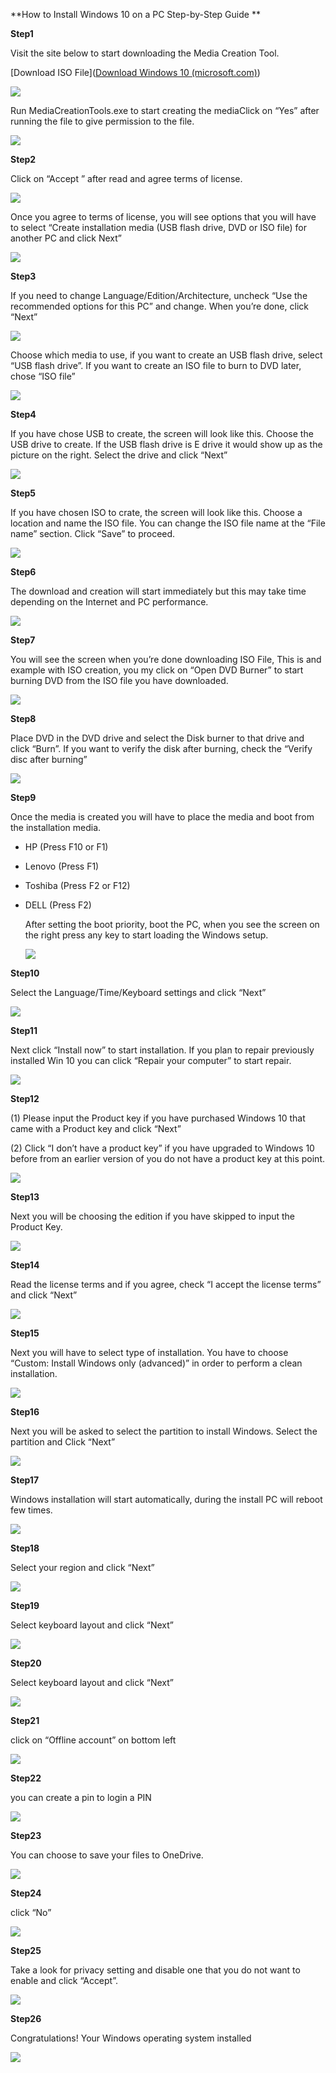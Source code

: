 **How to Install Windows 10 on a PC Step-by-Step Guide   **

**Step1**

Visit the site below to start downloading the Media Creation Tool.    

[Download ISO File]([Download Windows 10 (microsoft.com)](https://www.microsoft.com/en-us/software-download/windows10/))

![](C:\Users\X360\Desktop\2022-CS-36\1.png)

Run MediaCreationTools.exe to start creating the  mediaClick on “Yes” after running the file to give  permission to the file.   

![](C:\Users\X360\Desktop\2022-CS-36\2.png)



**Step2**

Click on “Accept ” after read and agree terms of   license.  



![](C:\Users\X360\Desktop\2022-CS-36\3.png)

Once you agree to terms of license, you will see  options that you will have to select “Create  installation media (USB flash drive,    DVD or ISO file) for another PC and click Next”   

![](C:\Users\X360\Desktop\2022-CS-36\4.png)



**Step3**



If you need to change Language/Edition/Architecture, uncheck   “Use the recommended options for this PC” and change. When  you’re done, click “Next”   



![](C:\Users\X360\Desktop\2022-CS-36\5.png)

Choose which media to use, if you want to create an USB  flash drive, select “USB flash drive”. If you want to create an   ISO file to burn to DVD later, chose “ISO file”

![](C:\Users\X360\Desktop\2022-CS-36\6.png)

**Step4**

If you have chose USB to create, the screen will look  like this. Choose the USB drive to create. If the USB  flash drive is E drive it would show up as the picture  on the right.    Select the drive and click “Next”   

![](C:\Users\X360\Desktop\2022-CS-36\6.png)

**Step5**

If you have chosen ISO to crate, the screen will look like  this. Choose a location and name the ISO file. You can  change the ISO file name at the “File name” section. Click  “Save” to proceed.   

![](C:\Users\X360\Desktop\2022-CS-36\7.png)

**Step6**

The download and creation will start immediately  but this may take time depending on the Internet  and PC performance.   



![](C:\Users\X360\Desktop\2022-CS-36\8.png)

**Step7**

You will see the screen when you’re done  downloading ISO File, This is and example with   ISO creation, you my click on “Open DVD Burner”  to start burning DVD from the ISO file you have  downloaded.  

![](C:\Users\X360\Desktop\2022-CS-36\9.png)

**Step8**

Place DVD in the DVD drive and select the Disk   burner to that drive and click “Burn”. If you want to  verify the disk after burning, check the    “Verify disc after burning”  

![](C:\Users\X360\Desktop\2022-CS-36\10.png)

**Step9**

Once the media is created you will have to place the media and boot from the installation media.

- HP (Press F10 or F1)

- Lenovo (Press F1)

- Toshiba (Press F2 or F12)

- DELL  (Press F2)

  After setting the boot priority, boot the PC,  when you see the screen on the right press  any key to start loading the Windows  setup.   

  ![](C:\Users\X360\Desktop\2022-CS-36\11.png)



**Step10**

Select the Language/Time/Keyboard settings and  click “Next”   

![](C:\Users\X360\Desktop\2022-CS-36\12.png)

**Step11**

Next click  “Install now” to start installation. If you plan to repair previously installed Win 10 you  can click “Repair your computer” to start repair. 

![](C:\Users\X360\Desktop\2022-CS-36\13.png)

**Step12**

(1) Please input the Product key if you have  purchased Windows 10 that came with a    Product key and click “Next”       

(2) Click “I don’t have a product key” if you have  upgraded to Windows 10 before from an earlier  version of you do not have a product key at this point. 

![](C:\Users\X360\Desktop\2022-CS-36\14.png)

**Step13**

Next you will be choosing the edition if you have  skipped to input the Product Key.   

![](C:\Users\X360\Desktop\2022-CS-36\15.png)



**Step14**

Read the license terms and if you agree, check    “I accept the license terms” and click “Next”  

![](C:\Users\X360\Desktop\2022-CS-36\16.png)



**Step15**

Next you will have to select type of installation. You have to choose “Custom: Install Windows only   (advanced)” in order to perform a clean installation. 

![](C:\Users\X360\Desktop\2022-CS-36\17.png)

**Step16**

Next you will be asked to select the partition to install  Windows. Select the partition and Click “Next”  

![](C:\Users\X360\Desktop\2022-CS-36\18.png)



**Step17**

Windows installation will start automatically, during the  install PC will reboot few times.   

![](C:\Users\X360\Desktop\2022-CS-36\19.png)

**Step18**

Select your region and click “Next”   

![](C:\Users\X360\Desktop\2022-CS-36\20.png)

**Step19**

Select keyboard layout and click “Next”   

![](C:\Users\X360\Desktop\2022-CS-36\21.png)



**Step20**

Select keyboard layout and click “Next” 

![](C:\Users\X360\Desktop\2022-CS-36\22.png)



**Step21**

click on “Offline account” on bottom left

![](C:\Users\X360\Desktop\2022-CS-36\23.png)



**Step22**

 you can create a  pin to login a PIN

![](C:\Users\X360\Desktop\2022-CS-36\24.png)



**Step23**

You can choose to save your   files to OneDrive.   

![](C:\Users\X360\Desktop\2022-CS-36\0.png)



**Step24**

 click “No”

![](C:\Users\X360\Desktop\2022-CS-36\-1.png)



**Step25**

Take a look for privacy setting and  disable one that you do not want to  enable and click    “Accept”.  

![](C:\Users\X360\Desktop\2022-CS-36\25.png)



**Step26**

Congratulations! Your Windows operating system installed

![](C:\Users\X360\Desktop\2022-CS-36\-2.png)